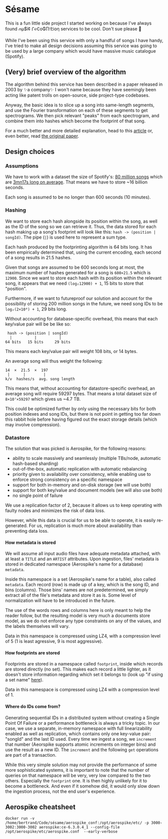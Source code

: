 # Sésame

This is a fun little side project I started working on because I've always found ⫙µ$ї¢ 𐅾℮∁օ₲∏⫯էℹ︎օη services to be cool. Don't sue please 😬

While I've been using this service with only a handful of songs I have handy, I've tried to make all design decisions assuming this service was going to be used by a large company which would have massive music catalogue (Spotify).

## (Very) brief overview of the algorithm

The algorithm behind this service has been described in a paper released in 2003 by ✨a company✨ I won't name because they have seemingly been acting like patent trolls on open-source, side project-type codebases.

Anyway, the basic idea is to slice up a song into same-length segments, and use the Fourier transformation on each of these segments to get spectrograms.
We then pick relevant "peaks" from each spectrogram, and combine them into hashes which become the footprint of that song.

For a much better and more detailed explanation, head to this [article](https://tinyurl.com/sesame-bertrand) or, even better, read [the original paper](https://tinyurl.com/sesame-bertrand-2).

## Design choices

### Assumptions

We have to work with a dataset the size of Spotify's: [80 million songs](https://moviemaker.minitool.com/moviemaker/how-many-songs-are-on-spotify.html) which are [3mn17s long on average](https://indiesongmakers.com/how-long-does-a-song-have-to-be-on-spotify/).
That means we have to store ~16 billion seconds.

Each song is assumed to be no longer than 600 seconds (10 minutes).

### Hashing

We want to store each hash alongside its position within the song, as well as the ID of the song so we can retrieve it.
Thus, the data stored for each hash making up a song's footprint will look like this: ``hash -> (position | songId)``. The pipe (`|`) is used here to represent a sum type.

Each hash produced by the footprinting algorithm is 64 bits long.
It has been empirically determined that, using the current encoding, each second of a song results in 21.5 hashes.

Given that songs are assumed to be 600 seconds long at most, the maximum number of hashes generated for a song is `600×21.5` which is `12900`.
Since we want to store each hash with its position within the relevant song, it appears that we need `(log₂12900) + 1`, 15 bits to store that "position".

Furthermore, if we want to futureproof our solution and account for the possibility of storing 200 million songs in the future, we need song IDs to be `log₂(2×10⁸) + 1`, 29 bits long.

Without accounting for database-specific overhead, this means that each key/value pair will be be like so:

     hash -> (position | songId)
      |          |          |
    64 bits   15 bits     29 bits

This means each key/value pair will weight 108 bits, or 14 bytes.

An average song will thus weight the following:

    14  ×  21.5  ×  197
     |      |        |
    k/v  hashes/s  avg. song length

This means that, without accounting for datastore-specific overhead, an average song will require 59297 bytes.
That means a total dataset size of `8×10⁷×59297` which gives us ~4.7 TB.

This could be optimized further by only using the necessary bits for both position indexes and song IDs, but there is not point in getting too far down this rabbit hole before having figured out the exact storage details (which may involve compression).

### Datastore

The solution that was picked is Aerospike, for the following reasons:
- ability to scale massively and seamlessly (multiple TBs/node, automatic hash-based sharding)
- out-of-the-box, automatic replication with automatic rebalancing
- priority given to availability over consistency, while enabling use to enforce strong consistency on a specific namespace
- support for both in-memory and on-disk storage (we will use both)
- support for both key/value and document models (we will also use both)
- no single point of failure

We use a replication factor of 2, because it allows us to keep operating with faulty nodes and minimizes the risk of data loss.

However, while this data is crucial for us to be able to operate, it is easily re-generated. For us, replication is much more about availability than preventing data loss.

#### How metadata is stored

We will assume all input audio files have adequate metadata attached, with at least a `TITLE` and an `ARTIST` attributes.
Upon ingestion, files' metadata is stored in dedicated namespace (Aerospike's name for a database) `metadata`.

Inside this namespace is a set (Aerospike's name for a table), also called `metadata`. Each record (row) is made up of a key, which is the song ID, and bins (columns). Those bins' names are not predetermined, we simply extract all of the file's metadata and store it as is. Some level of normalization will have to be introduced in the future.

The use of the words rows and columns here is only meant to help the reader follow, but the resulting model is very much a documents store model, as we do not enforce any type constraints on any of the values, and the labels themselves will vary.

Data in this namespace is compressed using LZ4, with a compression level of 5 (1 is least agressive, 9 is most aggressive).

#### How footprints are stored

Footprints are stored in a namespace called `footprint`, inside which records are stored directly (no set).
This makes each record a little lighter, as it doesn't store information regarding which set it belongs to (look up "if using a set name" [here](https://docs.aerospike.com/server/operations/plan/capacity)).

Data in this namespace is compressed using LZ4 with a compression level of 1.

#### Where do IDs come from?

Generating sequential IDs in a distributed system without creating a Single Point Of Failure or a performance bottleneck is always a tricky topic.
In our case, we use a separate, in-memory namespace with full linearizability enabled as well as replication, which contains only one key-value pair: "songId" and the last ID used. Every time we ingest a song, we `increment` that number (Aeorspike supports atomic increments on integer bins) and use the result as a new ID. The `increment` and the following `get` operations are part of a transaction.

While this very simple solution may not provide the performance of some more sophisticated systems, it is important to note that the number of queries on that namespace will be very, very low compared to the two others. Especially the `footprint` one.
It is then highly unlikely for it to become a bottleneck. And even if it somehow did, it would only slow down the ingestion process, not the end user's experience.

## Aerospike cheatsheet

    docker run -v /home/bertrand/Code/sésame/aerospike_conf:/opt/aerospike/etc/ -p 3000-3002:3000-3002 aerospike:ce-6.3.0.4_1 --config-file /opt/aerospike/etc/aerospike.conf  --early-verbose

